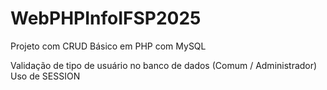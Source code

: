# WebPHPInfoIFSP2025
Projeto com CRUD Básico em PHP com MySQL

Validação de tipo de usuário no banco de dados (Comum / Administrador)
Uso de SESSION
